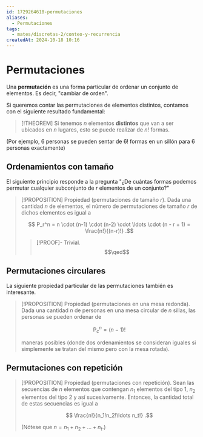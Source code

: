 ```yaml
---
id: 1729264618-permutaciones
aliases:
  - Permutaciones
tags:
  - mates/discretas-2/conteo-y-recurrencia
createdAt: 2024-10-18 10:16
---
```


# Permutaciones

Una **permutación** es una forma particular de ordenar un conjunto de elementos. Es decir, "cambiar de orden".

Si queremos contar las permutaciones de elementos distintos, contamos con el siguiente resultado fundamental:

> [!THEOREM]
> Si tenemos $n$ elementos **distintos** que van a ser ubicados en $n$ lugares, esto se puede realizar de $n!$ formas.

(Por ejemplo, $6$ personas se pueden sentar de $6!$ formas en un sillón para $6$ personas exactamente)

## Ordenamientos con tamaño

El siguiente principio responde a la pregunta "¿De cuántas formas podemos permutar cualquier subconjunto de $r$ elementos de un conjunto?"

> [!PROPOSITION] Propiedad (permutaciones de tamaño $r$).
> Dada una cantidad $n$ de elementos, el número de permutaciones de tamaño $r$ de dichos elementos es igual a
> 
> $$
> P_r^n = n \cdot (n-1) \cdot (n-2) \cdot \ldots \cdot (n - r + 1) = \frac{n!}{(n-r)!}
> .$$
> 
> > [!PROOF]-
> > Trivial.
> > $$\qed$$

## Permutaciones circulares

La siguiente propiedad particular de las permutaciones también es interesante.

> [!PROPOSITION] Propiedad (permutaciones en una mesa redonda).
> Dada una cantidad $n$ de personas en una mesa circular de $n$ sillas, las personas se pueden ordenar de
> 
> $$
> {\mathop{P}_c}^n = (n-1)!
> $$
> 
> maneras posibles (donde dos ordenamientos se consideran iguales si simplemente se tratan del mismo pero con la mesa rotada).

## Permutaciones con repetición

> [!PROPOSITION] Propiedad (permutaciones con repetición).
> Sean las secuencias de $n$ elementos que contengan $n_1$ elementos del tipo $1$, $n_2$ elementos del tipo $2$ y así sucesivamente. Entonces, la cantidad total de estas secuencias es igual a
> 
> $$
> \frac{n!}{n_1!n_2!\ldots n_t!}
> .$$
> 
> (Nótese que $n = n_1 + n_2 + \ldots + n_t$.)
